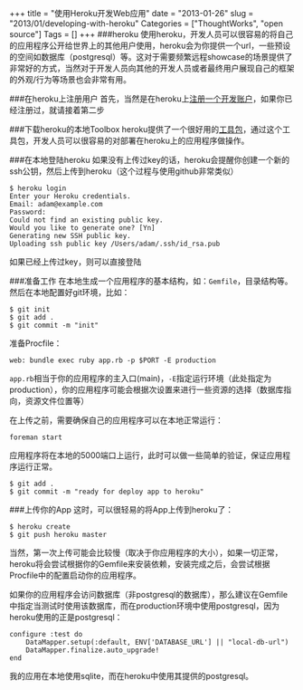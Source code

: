 +++
title = "使用Heroku开发Web应用"
date = "2013-01-26"
slug = "2013/01/developing-with-heroku"
Categories = ["ThoughtWorks", "open source"]
Tags = []
+++
###heroku
使用heroku，开发人员可以很容易的将自己的应用程序公开给世界上的其他用户使用，heroku会为你提供一个url，一些预设的空间如数据库（postgresql）等。这对于需要频繁远程showcase的场景提供了非常好的方式，当然对于开发人员向其他的开发人员或者最终用户展现自己的框架的外观/行为等场景也会非常有用。

###在heroku上注册用户
首先，当然是在heroku上[注册一个开发账户](https://api.heroku.com/signup/devcenter)，如果你已经注册过，就请接着第二步

###下载heroku的本地Toolbox
heroku提供了一个很好用的[工具包](https://toolbelt.heroku.com/)，通过这个工具包，开发人员可以很容易的对部署在heroku上的应用程序做操作。

###在本地登陆heroku
如果没有上传过key的话，heroku会提醒你创建一个新的ssh公钥，然后上传到heroku（这个过程与使用github非常类似）

```
$ heroku login
Enter your Heroku credentials.
Email: adam@example.com
Password: 
Could not find an existing public key.
Would you like to generate one? [Yn] 
Generating new SSH public key.
Uploading ssh public key /Users/adam/.ssh/id_rsa.pub
```

如果已经上传过key，则可以直接登陆

###准备工作
在本地生成一个应用程序的基本结构，如：`Gemfile`，目录结构等。然后在本地配置好git环境，比如：

```
$ git init
$ git add .
$ git commit -m "init"
```
准备Procfile：

```
web: bundle exec ruby app.rb -p $PORT -E production
```
`app.rb`相当于你的应用程序的主入口(main)，`-E`指定运行环境（此处指定为production），你的应用程序可能会根据次设置来进行一些资源的选择（数据库指向，资源文件位置等）

在上传之前，需要确保自己的应用程序可以在本地正常运行：

```
foreman start
```
应用程序将在本地的5000端口上运行，此时可以做一些简单的验证，保证应用程序运行正常。

```
$ git add .
$ git commit -m "ready for deploy app to heroku"
```

###上传你的App
这时，可以很轻易的将App上传到heroku了：

```
$ heroku create
$ git push heroku master
```
当然，第一次上传可能会比较慢（取决于你应用程序的大小），如果一切正常，heroku将会尝试根据你的Gemfile来安装依赖，安装完成之后，会尝试根据Procfile中的配置启动你的应用程序。

如果你的应用程序会访问数据库（非postgresql的数据库），那么建议在Gemfile中指定当测试时使用该数据库，而在production环境中使用postgresql，因为heroku使用的正是postgresql：

```
configure :test do
    DataMapper.setup(:default, ENV['DATABASE_URL'] || "local-db-url")
    DataMapper.finalize.auto_upgrade!
end
```

我的应用在本地使用sqlite，而在heroku中使用其提供的postgresql。
